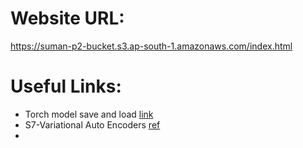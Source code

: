 # Website URL: 
https://suman-p2-bucket.s3.ap-south-1.amazonaws.com/index.html 


# Useful Links:

* Torch model save and load [link](https://pytorch.org/tutorials/beginner/saving_loading_models.html)
* S7-Variational Auto Encoders [ref](https://debuggercafe.com/getting-started-with-variational-autoencoder-using-pytorch/)
* 
